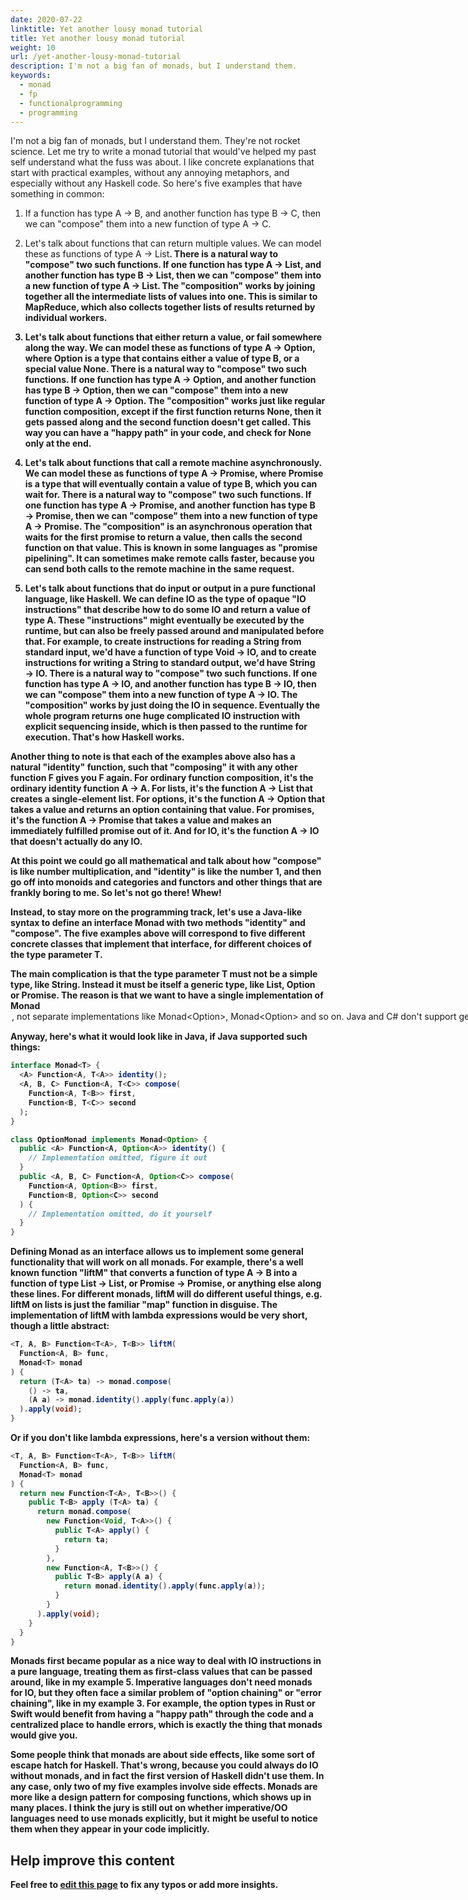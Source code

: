 ```yaml
---
date: 2020-07-22
linktitle: Yet another lousy monad tutorial
title: Yet another lousy monad tutorial
weight: 10
url: /yet-another-lousy-monad-tutorial
description: I'm not a big fan of monads, but I understand them.
keywords:
  - monad
  - fp
  - functionalprogramming
  - programming
---
```


<meta property="og:image" content="https://tutswiki.com/img/tutswiki-logo.png"/>
<meta name="twitter:card" content="summary" />
<meta name="twitter:title" content="Yet another lousy monad tutorial" />
<meta name=”twitter:description” content="I'm not a big fan of monads, but I understand them." />
I'm not a big fan of monads, but I understand them. They're not rocket science. Let me try to write a monad tutorial that would've helped my past self understand what the fuss was about. I like concrete explanations that start with practical examples, without any annoying metaphors, and especially without any Haskell code. So here's five examples that have something in common:

<script async src="https://pagead2.googlesyndication.com/pagead/js/adsbygoogle.js"></script>
<ins class="adsbygoogle"
     style="display:block; text-align:center;"
     data-ad-layout="in-article"
     data-ad-format="fluid"
     data-ad-client="ca-pub-9878675755379402"
     data-ad-slot="5842766387"></ins>
<script>
     (adsbygoogle = window.adsbygoogle || []).push({});
</script>

1) If a function has type A → B, and another function has type B → C, then we can "compose" them into a new function of type A → C.

2) Let's talk about functions that can return multiple values. We can model these as functions of type A → List<B>. There is a natural way to "compose" two such functions. If one function has type A → List<B>, and another function has type B → List<C>, then we can "compose" them into a new function of type A → List<C>. The "composition" works by joining together all the intermediate lists of values into one. This is similar to MapReduce, which also collects together lists of results returned by individual workers.

3) Let's talk about functions that either return a value, or fail somewhere along the way. We can model these as functions of type A → Option<B>, where Option<B> is a type that contains either a value of type B, or a special value None. There is a natural way to "compose" two such functions. If one function has type A → Option<B>, and another function has type B → Option<C>, then we can "compose" them into a new function of type A → Option<C>. The "composition" works just like regular function composition, except if the first function returns None, then it gets passed along and the second function doesn't get called. This way you can have a "happy path" in your code, and check for None only at the end.

4) Let's talk about functions that call a remote machine asynchronously. We can model these as functions of type A → Promise<B>, where Promise<B> is a type that will eventually contain a value of type B, which you can wait for. There is a natural way to "compose" two such functions. If one function has type A → Promise<B>, and another function has type B → Promise<C>, then we can "compose" them into a new function of type A → Promise<C>. The "composition" is an asynchronous operation that waits for the first promise to return a value, then calls the second function on that value. This is known in some languages as "promise pipelining". It can sometimes make remote calls faster, because you can send both calls to the remote machine in the same request.

5) Let's talk about functions that do input or output in a pure functional language, like Haskell. We can define IO<A> as the type of opaque "IO instructions" that describe how to do some IO and return a value of type A. These "instructions" might eventually be executed by the runtime, but can also be freely passed around and manipulated before that. For example, to create instructions for reading a String from standard input, we'd have a function of type Void → IO<String>, and to create instructions for writing a String to standard output, we'd have String → IO<Void>. There is a natural way to "compose" two such functions. If one function has type A → IO<B>, and another function has type B → IO<C>, then we can "compose" them into a new function of type A → IO<C>. The "composition" works by just doing the IO in sequence. Eventually the whole program returns one huge complicated IO instruction with explicit sequencing inside, which is then passed to the runtime for execution. That's how Haskell works.

Another thing to note is that each of the examples above also has a natural "identity" function, such that "composing" it with any other function F gives you F again. For ordinary function composition, it's the ordinary identity function A → A. For lists, it's the function A → List<A> that creates a single-element list. For options, it's the function A → Option<A> that takes a value and returns an option containing that value. For promises, it's the function A → Promise<A> that takes a value and makes an immediately fulfilled promise out of it. And for IO, it's the function A → IO<A> that doesn't actually do any IO.

At this point we could go all mathematical and talk about how "compose" is like number multiplication, and "identity" is like the number 1, and then go off into monoids and categories and functors and other things that are frankly boring to me. So let's not go there! Whew!

Instead, to stay more on the programming track, let's use a Java-like syntax to define an interface Monad<T> with two methods "identity" and "compose". The five examples above will correspond to five different concrete classes that implement that interface, for different choices of the type parameter T.

The main complication is that the type parameter T must not be a simple type, like String. Instead it must be itself a generic type, like List, Option or Promise. The reason is that we want to have a single implementation of Monad<Option>, not separate implementations like Monad<Option<Integer>>, Monad<Option<String>> and so on. Java and C# don't support generic types whose parameters are themselves generic types (the technical term is "higher-kinded types"), but C++ has some support for them, called "template template parameters". Some functional languages have higher-kinded types, like Haskell, while others don't have them, like ML.

Anyway, here's what it would look like in Java, if Java supported such things:

```java
interface Monad<T> {
  <A> Function<A, T<A>> identity();
  <A, B, C> Function<A, T<C>> compose(
    Function<A, T<B>> first,
    Function<B, T<C>> second
  );
} 

class OptionMonad implements Monad<Option> {
  public <A> Function<A, Option<A>> identity() {
    // Implementation omitted, figure it out
  }
  public <A, B, C> Function<A, Option<C>> compose(
    Function<A, Option<B>> first,
    Function<B, Option<C>> second
  ) {
    // Implementation omitted, do it yourself
  }
}
```

Defining Monad as an interface allows us to implement some general functionality that will work on all monads. For example, there's a well known function "liftM" that converts a function of type A → B into a function of type List<A> → List<B>, or Promise<A> → Promise<B>, or anything else along these lines. For different monads, liftM will do different useful things, e.g. liftM on lists is just the familiar "map" function in disguise. The implementation of liftM with lambda expressions would be very short, though a little abstract:

```java
<T, A, B> Function<T<A>, T<B>> liftM(
  Function<A, B> func,
  Monad<T> monad
) {
  return (T<A> ta) -> monad.compose(
    () -> ta,
    (A a) -> monad.identity().apply(func.apply(a))
  ).apply(void);
}
```
Or if you don't like lambda expressions, here's a version without them:

```java
<T, A, B> Function<T<A>, T<B>> liftM(
  Function<A, B> func,
  Monad<T> monad
) {
  return new Function<T<A>, T<B>>() {
    public T<B> apply (T<A> ta) {
      return monad.compose(
        new Function<Void, T<A>>() {
          public T<A> apply() {
            return ta;
          }
        },
        new Function<A, T<B>>() {
          public T<B> apply(A a) {
            return monad.identity().apply(func.apply(a));
          }
        }
      ).apply(void);
    }
  }
}
```

Monads first became popular as a nice way to deal with IO instructions in a pure language, treating them as first-class values that can be passed around, like in my example 5. Imperative languages don't need monads for IO, but they often face a similar problem of "option chaining" or "error chaining", like in my example 3. For example, the option types in Rust or Swift would benefit from having a "happy path" through the code and a centralized place to handle errors, which is exactly the thing that monads would give you.

Some people think that monads are about side effects, like some sort of escape hatch for Haskell. That's wrong, because you could always do IO without monads, and in fact the first version of Haskell didn't use them. In any case, only two of my five examples involve side effects. Monads are more like a design pattern for composing functions, which shows up in many places. I think the jury is still out on whether imperative/OO languages need to use monads explicitly, but it might be useful to notice them when they appear in your code implicitly.

## Help improve this content
Feel free to <a href="https://github.com/TutsWiki/source/edit/master/content/blog/monad-tutorial.md">edit this page</a> to fix any typos or add more insights.

<script async src="https://pagead2.googlesyndication.com/pagead/js/adsbygoogle.js"></script>
<ins class="adsbygoogle"
     style="display:block; text-align:center;"
     data-ad-layout="in-article"
     data-ad-format="fluid"
     data-ad-client="ca-pub-9878675755379402"
     data-ad-slot="5842766387"></ins>
<script>
     (adsbygoogle = window.adsbygoogle || []).push({});
</script>